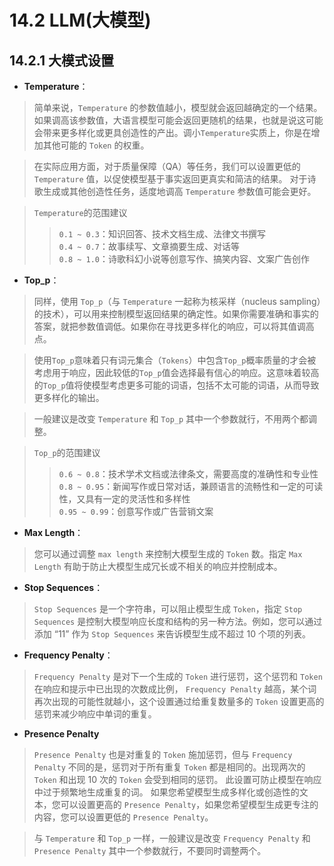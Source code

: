# 14.2 LLM(大模型)

## 14.2.1 大模式设置

- **Temperature**：   
> 简单来说，`Temperature` 的参数值越小，模型就会返回越确定的一个结果。如果调高该参数值，大语言模型可能会返回更随机的结果，也就是说这可能会带来更多样化或更具创造性的产出。调小`Temperature`实质上，你是在增加其他可能的 `Token` 的权重。

> 在实际应用方面，对于质量保障（QA）等任务，我们可以设置更低的 `Temperature` 值，以促使模型基于事实返回更真实和简洁的结果。 对于诗歌生成或其他创造性任务，适度地调高 `Temperature` 参数值可能会更好。

> `Temperature`的范围建议
>> `0.1 ~ 0.3`：知识回答、技术文档生成、法律文书撰写    
>> `0.4 ~ 0.7`：故事续写、文章摘要生成、对话等    
>> `0.8 ~ 1.0`：诗歌科幻小说等创意写作、搞笑内容、文案广告创作    

- **Top_p**：   
> 同样，使用 `Top_p`（与 `Temperature` 一起称为核采样（nucleus sampling）的技术），可以用来控制模型返回结果的确定性。如果你需要准确和事实的答案，就把参数值调低。如果你在寻找更多样化的响应，可以将其值调高点。    

> 使用`Top_p`意味着只有词元集合（`Tokens`）中包含`Top_p`概率质量的才会被考虑用于响应，因此较低的`Top_p`值会选择最有信心的响应。这意味着较高的`Top_p`值将使模型考虑更多可能的词语，包括不太可能的词语，从而导致更多样化的输出。    

> 一般建议是改变 `Temperature` 和 `Top_p` 其中一个参数就行，不用两个都调整。

> `Top_p`的范围建议
>> `0.6 ~ 0.8`：技术学术文档或法律条文，需要高度的准确性和专业性    
>> `0.8 ~ 0.95`：新闻写作或日常对话，兼顾语言的流畅性和一定的可读性，又具有一定的灵活性和多样性   
>> `0.95 ~ 0.99`：创意写作或广告营销文案     

- **Max Length**：
> 您可以通过调整 `max length` 来控制大模型生成的 `Token` 数。指定 `Max Length` 有助于防止大模型生成冗长或不相关的响应并控制成本。

- **Stop Sequences**：
> `Stop Sequences` 是一个字符串，可以阻止模型生成 `Token`，指定 `Stop Sequences` 是控制大模型响应长度和结构的另一种方法。例如，您可以通过添加 “11” 作为 `Stop Sequences` 来告诉模型生成不超过 10 个项的列表。

- **Frequency Penalty**：
> `Frequency Penalty` 是对下一个生成的 `Token` 进行惩罚，这个惩罚和 `Token` 在响应和提示中已出现的次数成比例， `Frequency Penalty` 越高，某个词再次出现的可能性就越小，这个设置通过给重复数量多的 `Token` 设置更高的惩罚来减少响应中单词的重复。

- **Presence Penalty**
> `Presence Penalty` 也是对重复的 `Token` 施加惩罚，但与 `Frequency Penalty` 不同的是，惩罚对于所有重复 `Token` 都是相同的。出现两次的 `Token` 和出现 10 次的 `Token` 会受到相同的惩罚。 此设置可防止模型在响应中过于频繁地生成重复的词。 如果您希望模型生成多样化或创造性的文本，您可以设置更高的 `Presence Penalty`，如果您希望模型生成更专注的内容，您可以设置更低的 `Presence Penalty`。

> 与 `Temperature` 和 `Top_p` 一样，一般建议是改变 `Frequency Penalty` 和 `Presence Penalty` 其中一个参数就行，不要同时调整两个。